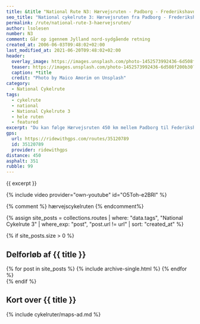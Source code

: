 ```yaml
---
title: &title "National Rute N3: Hærvejsruten - Padborg - Frederikshavn"
seo_title: "National cykelrute 3: Hærvejsruten fra Padborg - Frederikshavn"
permalink: /rute/national-rute-3-haervejsruten/
author: lsolesen
number: N3
comment: Går op igennem Jylland nord-sydgående retning
created_at: 2006-06-03T09:48:02+02:00
last_modified_at: 2021-06-20T09:48:02+02:00
header:
  overlay_image: https://images.unsplash.com/photo-1452573992436-6d508f200b30?ixlib=rb-1.2.1&ixid=eyJhcHBfaWQiOjEyMDd9&auto=format&fit=crop&h=630&w=1200&q=80
  teaser: https://images.unsplash.com/photo-1452573992436-6d508f200b30?ixlib=rb-1.2.1&ixid=eyJhcHBfaWQiOjEyMDd9&auto=format&fit=crop&h=300&w=400&q=60
  caption: *title
  credit: "Photo by Maico Amorim on Unsplash"
category:
  - National Cykelrute
tags:
  - cykelrute
  - national
  - National Cykelrute 3
  - hele ruten
  - featured
excerpt: "Du kan følge Hærvejsruten 450 km mellem Padborg til Federikshavn. Hærvejsruten er en historisk national cykelrute med rigtig mange oplevelser undervejs. Det fører endda over grænsen til Rendsburg i Tyskland."
gps:
  url: https://ridewithgps.com/routes/35120789
  id: 35120789
  provider: ridewithgps
distance: 450
asphalt: 351
rubble: 99
---
```


{{ excerpt }}

{% include video provider="own-youtube" id="O5Toh-e2BRI" %}

{% comment %}
hærvejscykelruten
{% endcomment%}

{% assign site_posts = collections.routes | where: "data.tags", "National Cykelrute 3" | where_exp: "post", "post.url != url" | sort: "created_at" %}

{% if site_posts.size > 0 %}

## Delforløb af {{ title }}

<div class="feature__wrapper">
  {% for post in site_posts %}
    {% include archive-single.html %}
  {% endfor %}
</div>
{% endif %}

## Kort over {{ title }}

{% include cykelruter/maps-ad.md %}
